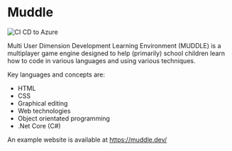 # Muddle

![CI CD to Azure](https://github.com/cmorgan091/Muddle/workflows/CI%20CD%20to%20Azure/badge.svg)

Multi User Dimension Development Learning Environment (MUDDLE) is a multiplayer game engine designed to help (primarily) school children learn how to code in various languages and using various techniques.

Key languages and concepts are:
  * HTML
  * CSS
  * Graphical editing
  * Web technologies
  * Object orientated programming
  * .Net Core (C#)

An example website is available at https://muddle.dev/